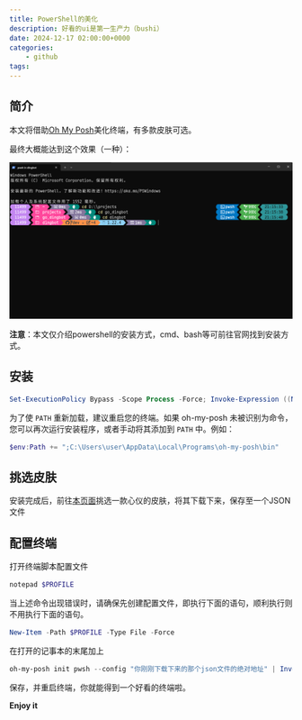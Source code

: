 ```yaml
---
title: PowerShell的美化
description: 好看的ui是第一生产力（bushi）
date: 2024-12-17 02:00:00+0000
categories:
    - github
tags:
---
```


## 简介

本文将借助[Oh My Posh](https://ohmyposh.dev/)美化终端，有多款皮肤可选。

最终大概能达到这个效果（一种）：

![](1.png)

**注意**：本文仅介绍powershell的安装方式，cmd、bash等可前往官网找到安装方式。

## 安装

```powershell
Set-ExecutionPolicy Bypass -Scope Process -Force; Invoke-Expression ((New-Object System.Net.WebClient).DownloadString('https://ohmyposh.dev/install.ps1'))
```

为了使 `PATH` 重新加载，建议重启您的终端。如果 oh-my-posh 未被识别为命令，您可以再次运行安装程序，或者手动将其添加到 `PATH` 中。例如：

```powershell
$env:Path += ";C:\Users\user\AppData\Local\Programs\oh-my-posh\bin"
```

## 挑选皮肤

安装完成后，前往[本页面](https://ohmyposh.dev/docs/themes)挑选一款心仪的皮肤，将其下载下来，保存至一个JSON文件

## 配置终端

打开终端脚本配置文件

```powershell
notepad $PROFILE
```

当上述命令出现错误时，请确保先创建配置文件，即执行下面的语句，顺利执行则不用执行下面的语句。

```powershell
New-Item -Path $PROFILE -Type File -Force
```

在打开的记事本的末尾加上

```powershell
oh-my-posh init pwsh --config "你刚刚下载下来的那个json文件的绝对地址" | Invoke-Expression
```

保存，并重启终端，你就能得到一个好看的终端啦。

**Enjoy it**
